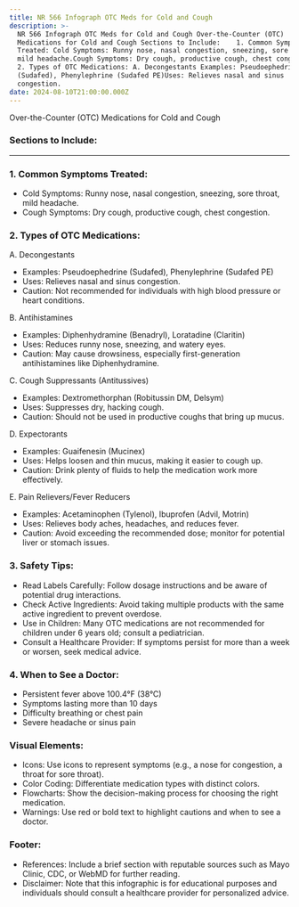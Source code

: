 ```yaml
---
title: NR 566 Infograph OTC Meds for Cold and Cough
description: >-
  NR 566 Infograph OTC Meds for Cold and Cough Over-the-Counter (OTC)
  Medications for Cold and Cough Sections to Include:    1. Common Symptoms
  Treated: Cold Symptoms: Runny nose, nasal congestion, sneezing, sore throat,
  mild headache.Cough Symptoms: Dry cough, productive cough, chest congestion.
  2. Types of OTC Medications: A. Decongestants Examples: Pseudoephedrine
  (Sudafed), Phenylephrine (Sudafed PE)Uses: Relieves nasal and sinus
  congestion.
date: 2024-08-10T21:00:00.000Z
---
```


Over-the-Counter (OTC) Medications for Cold and Cough

### Sections to Include:

***

### 1. Common Symptoms Treated:

* Cold Symptoms: Runny nose, nasal congestion, sneezing, sore throat, mild headache.
* Cough Symptoms: Dry cough, productive cough, chest congestion.

### 2. Types of OTC Medications:

A. Decongestants

* Examples: Pseudoephedrine (Sudafed), Phenylephrine (Sudafed PE)
* Uses: Relieves nasal and sinus congestion.
* Caution: Not recommended for individuals with high blood pressure or heart conditions.

B. Antihistamines

* Examples: Diphenhydramine (Benadryl), Loratadine (Claritin)
* Uses: Reduces runny nose, sneezing, and watery eyes.
* Caution: May cause drowsiness, especially first-generation antihistamines like Diphenhydramine.

C. Cough Suppressants (Antitussives)

* Examples: Dextromethorphan (Robitussin DM, Delsym)
* Uses: Suppresses dry, hacking cough.
* Caution: Should not be used in productive coughs that bring up mucus.

D. Expectorants

* Examples: Guaifenesin (Mucinex)
* Uses: Helps loosen and thin mucus, making it easier to cough up.
* Caution: Drink plenty of fluids to help the medication work more effectively.

E. Pain Relievers/Fever Reducers

* Examples: Acetaminophen (Tylenol), Ibuprofen (Advil, Motrin)
* Uses: Relieves body aches, headaches, and reduces fever.
* Caution: Avoid exceeding the recommended dose; monitor for potential liver or stomach issues.

### 3. Safety Tips:

* Read Labels Carefully: Follow dosage instructions and be aware of potential drug interactions.
* Check Active Ingredients: Avoid taking multiple products with the same active ingredient to prevent overdose.
* Use in Children: Many OTC medications are not recommended for children under 6 years old; consult a pediatrician.
* Consult a Healthcare Provider: If symptoms persist for more than a week or worsen, seek medical advice.

### 4. When to See a Doctor:

* Persistent fever above 100.4°F (38°C)
* Symptoms lasting more than 10 days
* Difficulty breathing or chest pain
* Severe headache or sinus pain

### Visual Elements:

* Icons: Use icons to represent symptoms (e.g., a nose for congestion, a throat for sore throat).
* Color Coding: Differentiate medication types with distinct colors.
* Flowcharts: Show the decision-making process for choosing the right medication.
* Warnings: Use red or bold text to highlight cautions and when to see a doctor.

### Footer:

* References: Include a brief section with reputable sources such as Mayo Clinic, CDC, or WebMD for further reading.
* Disclaimer: Note that this infographic is for educational purposes and individuals should consult a healthcare provider for personalized advice.
